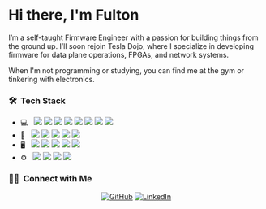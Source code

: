 <h1> Hi there, I'm Fulton </h1>

I’m a self-taught Firmware Engineer with a passion for building things from the ground up. I’ll soon rejoin Tesla Dojo, where I specialize in developing firmware for data plane operations, FPGAs, and network systems.

When I'm not programming or studying, you can find me at the gym or tinkering with electronics.


<h3> 🛠 &nbsp;Tech Stack</h3>

- 💻 &nbsp;
  ![](https://img.shields.io/badge/-ARM%20Assembly-333333?style=for-the-badge&logo=arm)
  ![](https://img.shields.io/badge/-C-333333?style=for-the-badge&logo=c)
  ![](https://img.shields.io/badge/-C++-333333?style=for-the-badge&logo=cplusplus)
  ![](https://img.shields.io/badge/-Go-333333?style=for-the-badge&logo=go)
  ![](https://img.shields.io/badge/-Java-333333?style=for-the-badge&logo=oracle)
  ![](https://img.shields.io/badge/-MATLAB-333333?style=for-the-badge)
  ![](https://img.shields.io/badge/-Python-333333?style=for-the-badge&logo=python)
  ![](https://img.shields.io/badge/-Rust-333333?style=for-the-badge&logo=rust)
- 🔧 &nbsp;
  ![](https://img.shields.io/badge/-Digital%20Multimeter-333333?style=for-the-badge)
  ![](https://img.shields.io/badge/-Logic%20Analyzer-333333?style=for-the-badge)
  ![](https://img.shields.io/badge/-PCB%20Design-333333?style=for-the-badge)
  ![](https://img.shields.io/badge/-Oscilloscope-333333?style=for-the-badge)
  ![](https://img.shields.io/badge/-Soldering-333333?style=for-the-badge)
- 🖥 &nbsp;
  ![](https://img.shields.io/badge/-EAGLE-333333?style=for-the-badge&logo=eagle)
  ![](https://img.shields.io/badge/-KiCad-333333?style=for-the-badge&logo=kicad)
  ![](https://img.shields.io/badge/-LabVIEW-333333?style=for-the-badge)
  ![](https://img.shields.io/badge/-Simulink-333333?style=for-the-badge)
  ![](https://img.shields.io/badge/-SystemVerilog-333333?style=for-the-badge)
 - ⚙️ &nbsp;
  ![](https://img.shields.io/badge/-FreeRTOS-333333?style=for-the-badge&logo=freertos)
  ![](https://img.shields.io/badge/-Git-333333?style=for-the-badge&logo=git)
  ![](https://img.shields.io/badge/-GitHub-333333?style=for-the-badge&logo=github)
  ![](https://img.shields.io/badge/-GitLab-333333?style=for-the-badge&logo=gitlab)

<h3> 🤝🏻 &nbsp;Connect with Me </h3>

<p align="center">
<a href="https://github.com/FultonGreiner"><img alt="GitHub" src="https://img.shields.io/badge/GitHub-Fulton%20Greiner-333333?style=flat&logo=github"></a>
<a href="https://www.linkedin.com/in/FultonGreiner/"><img alt="LinkedIn" src="https://img.shields.io/badge/LinkedIn-Fulton%20Greiner-333333?style=flat&logo=linkedin"></a>
</p>
